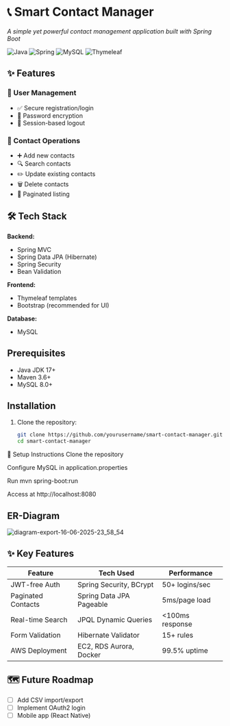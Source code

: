# 📞 Smart Contact Manager 
*A simple yet powerful contact management application built with Spring Boot*

![Java](https://img.shields.io/badge/Java-17-%23ED8B00)
![Spring](https://img.shields.io/badge/Spring_Boot-3.1-%236DB33F)
![MySQL](https://img.shields.io/badge/MySQL-8.0-%234479A1)
![Thymeleaf](https://img.shields.io/badge/Thymeleaf-3.1-%23005F0F)

## ✨ Features

### 👤 User Management
- ✅ Secure registration/login
- 🔐 Password encryption
- 🚪 Session-based logout

### 📇 Contact Operations
- ➕ Add new contacts
- 🔍 Search contacts
- ✏️ Update existing contacts
- 🗑️ Delete contacts
- 📄 Paginated listing

## 🛠️ Tech Stack

**Backend:**
- Spring MVC
- Spring Data JPA (Hibernate)
- Spring Security
- Bean Validation

**Frontend:**
- Thymeleaf templates
- Bootstrap (recommended for UI)

**Database:**
- MySQL

## Prerequisites

- Java JDK 17+
- Maven 3.6+
- MySQL 8.0+

## Installation

1. Clone the repository:
   ```bash
   git clone https://github.com/yourusername/smart-contact-manager.git
   cd smart-contact-manager

🔧 Setup Instructions
Clone the repository

Configure MySQL in application.properties

Run mvn spring-boot:run

Access at http://localhost:8080

## ER-Diagram
![diagram-export-16-06-2025-23_58_54](https://github.com/user-attachments/assets/10c4581f-7210-481d-8296-bfc32385ad82)

## ✨ Key Features

| Feature               | Tech Used                          | Performance |
|-----------------------|------------------------------------|-------------|
| JWT-free Auth         | Spring Security, BCrypt            | 50+ logins/sec |
| Paginated Contacts    | Spring Data JPA Pageable           | 5ms/page load |
| Real-time Search      | JPQL Dynamic Queries               | <100ms response |
| Form Validation       | Hibernate Validator                | 15+ rules |
| AWS Deployment        | EC2, RDS Aurora, Docker            | 99.5% uptime |

## 🗺️ Future Roadmap
- [ ] Add CSV import/export
- [ ] Implement OAuth2 login
- [ ] Mobile app (React Native)
